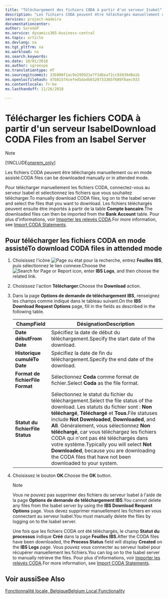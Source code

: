 ```yaml
---
title: "Téléchargement des fichiers CODA à partir d'un serveur Isabel"
description: "Les fichiers CODA peuvent être téléchargés manuellement ou en mode assisté."
services: project-madeira
documentationcenter: 
author: SorenGP
ms.service: dynamics365-business-central
ms.topic: article
ms.devlang: na
ms.tgt_pltfrm: na
ms.workload: na
ms.search.keywords: 
ms.date: 10/01/2018
ms.author: sgroespe
ms.translationtype: HT
ms.sourcegitcommit: 33b900f1ac9e295921e7f3d6ea72cc93939d8a1b
ms.openlocfilehash: d7b81574cefed5da4b6520733365f689f0aec933
ms.contentlocale: fr-be
ms.lasthandoff: 11/26/2018

---
```

# <a name="download-coda-files-from-an-isabel-server"></a><span data-ttu-id="ad2cb-103">Télécharger les fichiers CODA à partir d'un serveur Isabel</span><span class="sxs-lookup"><span data-stu-id="ad2cb-103">Download CODA Files from an Isabel Server</span></span>
> [!Note]
> [!INCLUDE[onprem_only](../../includes/onprem_only_md.md)]

<span data-ttu-id="ad2cb-104">Les fichiers CODA peuvent être téléchargés manuellement ou en mode assisté.</span><span class="sxs-lookup"><span data-stu-id="ad2cb-104">CODA files can be downloaded manually or in attended mode.</span></span>  

<span data-ttu-id="ad2cb-105">Pour télécharger manuellement les fichiers CODA, connectez-vous au serveur Isabel et sélectionnez les fichiers que vous souhaitez télécharger.</span><span class="sxs-lookup"><span data-stu-id="ad2cb-105">To manually download CODA files, log  on to the Isabel server and select the files that you want to download.</span></span> <span data-ttu-id="ad2cb-106">Les fichiers téléchargés peuvent ensuite être importés à partir de la table **Compte bancaire**.</span><span class="sxs-lookup"><span data-stu-id="ad2cb-106">The downloaded files can then be imported from the **Bank Account** table.</span></span> <span data-ttu-id="ad2cb-107">Pour plus d'informations, voir [Importer les relevés CODA](how-to-import-coda-statements.md).</span><span class="sxs-lookup"><span data-stu-id="ad2cb-107">For more information, see [Import CODA Statements](how-to-import-coda-statements.md).</span></span>  

## <a name="to-download-coda-files-in-attended-mode"></a><span data-ttu-id="ad2cb-108">Pour télécharger les fichiers CODA en mode assisté</span><span class="sxs-lookup"><span data-stu-id="ad2cb-108">To download CODA files in attended mode</span></span>  

1.  <span data-ttu-id="ad2cb-109">Choisissez l'icône ![Page ou état pour la recherche](../../media/ui-search/search_small.png "icône Page ou état pour la recherche"), entrez **Feuilles IBS**, puis sélectionnez le lien connexe.</span><span class="sxs-lookup"><span data-stu-id="ad2cb-109">Choose the ![Search for Page or Report](../../media/ui-search/search_small.png "Search for Page or Report icon") icon, enter **IBS Logs**, and then choose the related link.</span></span>  
2.  <span data-ttu-id="ad2cb-110">Choisissez l'action **Télécharger**.</span><span class="sxs-lookup"><span data-stu-id="ad2cb-110">Choose the **Download** action.</span></span>  
3.  <span data-ttu-id="ad2cb-111">Dans la page **Options de demande de téléchargement IBS**, renseignez les champs comme indiqué dans le tableau suivant.</span><span class="sxs-lookup"><span data-stu-id="ad2cb-111">On the **IBS Download Request Options** page, fill in the fields as described in the following table.</span></span>  

    |<span data-ttu-id="ad2cb-112">Champ</span><span class="sxs-lookup"><span data-stu-id="ad2cb-112">Field</span></span>|<span data-ttu-id="ad2cb-113">Désignation</span><span class="sxs-lookup"><span data-stu-id="ad2cb-113">Description</span></span>|  
    |---------------------------------|---------------------------------------|  
    |<span data-ttu-id="ad2cb-114">**Date début**</span><span class="sxs-lookup"><span data-stu-id="ad2cb-114">**From Date**</span></span>|<span data-ttu-id="ad2cb-115">Spécifiez la date de début du téléchargement.</span><span class="sxs-lookup"><span data-stu-id="ad2cb-115">Specify the start date of the download.</span></span>|  
    |<span data-ttu-id="ad2cb-116">**Historique cumulé**</span><span class="sxs-lookup"><span data-stu-id="ad2cb-116">**To Date**</span></span>|<span data-ttu-id="ad2cb-117">Spécifiez la date de fin du téléchargement.</span><span class="sxs-lookup"><span data-stu-id="ad2cb-117">Specify the end date of the download.</span></span>|  
    |<span data-ttu-id="ad2cb-118">**Format de fichier**</span><span class="sxs-lookup"><span data-stu-id="ad2cb-118">**File Format**</span></span>|<span data-ttu-id="ad2cb-119">Sélectionnez **Coda** comme format de fichier.</span><span class="sxs-lookup"><span data-stu-id="ad2cb-119">Select **Coda** as the file format.</span></span>|  
    |<span data-ttu-id="ad2cb-120">**Statut du fichier**</span><span class="sxs-lookup"><span data-stu-id="ad2cb-120">**File Status**</span></span>|<span data-ttu-id="ad2cb-121">Sélectionnez le statut du fichier du téléchargement.</span><span class="sxs-lookup"><span data-stu-id="ad2cb-121">Select the file status of the download.</span></span> <span data-ttu-id="ad2cb-122">Les statuts du fichier sont : **Non téléchargé**, **Téléchargé** et **Tous**.</span><span class="sxs-lookup"><span data-stu-id="ad2cb-122">File statuses include **Not Downloaded**, **Downloaded**, and **All**.</span></span> <span data-ttu-id="ad2cb-123">Généralement, vous sélectionnez **Non téléchargé**, car vous téléchargez les fichiers CODA qui n'ont pas été téléchargés dans votre système.</span><span class="sxs-lookup"><span data-stu-id="ad2cb-123">Typically you will select **Not Downloaded**, because you are downloading the CODA files that have not been downloaded to your system.</span></span>|  

4.  <span data-ttu-id="ad2cb-124">Choisissez le bouton **OK**.</span><span class="sxs-lookup"><span data-stu-id="ad2cb-124">Choose the **OK** button.</span></span>  

    > [!NOTE]  
    >  <span data-ttu-id="ad2cb-125">Vous ne pouvez pas supprimer des fichiers du serveur Isabel à l'aide de la page **Options de demande de téléchargement IBS**.</span><span class="sxs-lookup"><span data-stu-id="ad2cb-125">You cannot delete any files from the Isabel server by using the **IBS Download Request Options** page.</span></span> <span data-ttu-id="ad2cb-126">Vous devez supprimer manuellement les fichiers en vous connectant au serveur Isabel.</span><span class="sxs-lookup"><span data-stu-id="ad2cb-126">You must manually delete the files by logging on to the Isabel server.</span></span>  

     <span data-ttu-id="ad2cb-127">Une fois que les fichiers CODA ont été téléchargés, le champ **Statut du processus** indique **Créé** dans la page **Feuilles IBS**.</span><span class="sxs-lookup"><span data-stu-id="ad2cb-127">After the CODA files have been downloaded, the **Process Status** field will display **Created** on the **IBS Logs** page.</span></span> <span data-ttu-id="ad2cb-128">Vous pouvez vous connecter au serveur Isabel pour récupérer manuellement les fichiers.</span><span class="sxs-lookup"><span data-stu-id="ad2cb-128">You can log on to the Isabel server to manually retrieve the files.</span></span> <span data-ttu-id="ad2cb-129">Pour plus d'informations, voir [Importer les relevés CODA](how-to-import-coda-statements.md).</span><span class="sxs-lookup"><span data-stu-id="ad2cb-129">For more information, see [Import CODA Statements](how-to-import-coda-statements.md).</span></span>  

## <a name="see-also"></a><span data-ttu-id="ad2cb-130">Voir aussi</span><span class="sxs-lookup"><span data-stu-id="ad2cb-130">See Also</span></span>  
[<span data-ttu-id="ad2cb-131">Fonctionnalité locale, Belgique</span><span class="sxs-lookup"><span data-stu-id="ad2cb-131">Belgium Local Functionality</span></span>](belgium-local-functionality.md)

